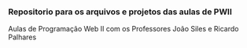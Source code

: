 ### Repositorio para os arquivos e projetos das aulas de PWII  
Aulas de Programação Web II com os Professores João Siles e Ricardo Palhares